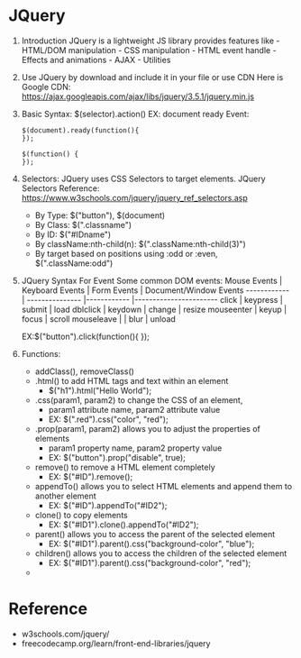 # JQuery 
1. Introduction
    JQuery is a lightweight JS library provides features like
        - HTML/DOM manipulation
        - CSS manipulation
        - HTML event handle
        - Effects and animations
        - AJAX
        - Utilities
2. Use JQuery by download and include it in your file or use CDN
    Here is Google CDN: https://ajax.googleapis.com/ajax/libs/jquery/3.5.1/jquery.min.js
3. Basic Syntax: $(selector).action()
    EX: document ready Event:
    ```JQuery
    $(document).ready(function(){
    });

    $(function() {
    });
    ```
4. Selectors: JQuery uses CSS Selectors to target elements.
    JQuery Selectors Reference:
    https://www.w3schools.com/jquery/jquery_ref_selectors.asp
    - By Type: $("button"), $(document)
    - By Class: $(".classname")
    - By ID: $("#IDname")
    - By className:nth-child(n): $(".className:nth-child(3)")
    - By target based on positions using :odd or :even, $(".className:odd")

5. JQuery Syntax For Event
    Some common DOM events:
    Mouse Events | Keyboard Events | Form Events | Document/Window Events
    ------------ | --------------- |------------ |----------------------- 
    click        | keypress        | submit      | load
    dblclick     | keydown         | change      | resize
    mouseenter   | keyup           | focus       | scroll
    mouseleave   |                 | blur        | unload
    
    EX:$("button").click(function(){
    });

3. Functions:
    - addClass(), removeClass()
    - .html() to add HTML tags and text within an element
        - $("h1").html("Hello World");
    - .css(param1, param2) to change the CSS of an element, 
        - param1 attribute name, param2 attribute value
        - EX: $(".red").css("color", "red");
    - .prop(param1, param2) allows you to adjust the properties of elements
        - param1 property name, param2 property value
        - EX: $("button").prop("disable", true);
    - remove() to remove a HTML element completely
        - EX: $("#ID").remove();
    - appendTo() allows you to select HTML elements and append them to another element
        - EX: $("#ID").appendTo("#ID2");
    - clone() to copy elements
        - EX: $("#ID1").clone().appendTo("#ID2");
    - parent() allows you to access the parent of the selected element
        - EX: $("#ID1").parent().css("background-color", "blue");
    - children() allows you to access the children of the selected element
        - EX: $("#ID1").parent().css("background-color", "red");
    - 



# Reference
- w3schools.com/jquery/
- freecodecamp.org/learn/front-end-libraries/jquery
